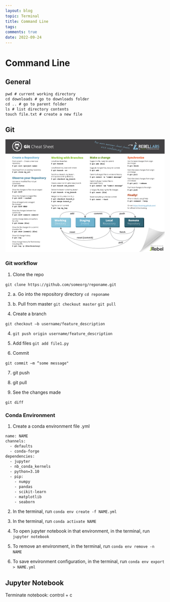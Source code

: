 ```yaml
---
layout: blog
topic: Terminal
title: Command Line
tags: 
comments: true
date: 2022-09-24
---
```


# Command Line

## General

```shell
pwd # current working directory
cd downloads # go to downloads folder
cd .. # go to parent folder
ls # list directory contents
touch file.txt # create a new file
```

## Git

![](/assets/2022-09-28-01-45-43.png)

### Git workflow

1. Clone the repo

```git clone https://github.com/someorg/reponame.git```

2. a. Go into the repository directory
```cd reponame```

2. b. Pull from master
```git checkout master```
```git pull```

3. Create a branch

```git checkout –b username/feature_description```

4. ```git push origin username/feature_description```

5. Add files
```git add file1.py```

6. Commit 

```git commit –m “some message"```

7. git push

8. git pull

9. See the changes made

```git diff```





### Conda Environment

1. Create a conda environment file .yml

```
name: NAME
channels:
  - defaults
  - conda-forge
dependencies:
  - jupyter
  - nb_conda_kernels
  - python=3.10
  - pip:
    - numpy
    - pandas
    - scikit-learn
    - matplotlib
    - seaborn
```

2. In the terminal, run ```conda env create -f NAME.yml```

3. In the terminal, run ```conda activate NAME```

4. To open jupyter notebook in that environment, in the terminal, run ```jupyter notebook```

5. To remove an environment, in the terminal, run ```conda env remove -n NAME```

6. To save environment configuration, in the terminal, run ```conda env export > NAME.yml```

## Jupyter Notebook

Terminate notebook: control + c

